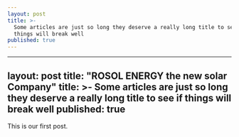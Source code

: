 ```yaml
---
layout: post
title: >-
  Some articles are just so long they deserve a really long title to see if
  things will break well
published: true
---
```

---
layout: post
title: "ROSOL ENERGY the new solar Company"
title: >-
  Some articles are just so long they deserve a really long title to see if
  things will break well
published: true
---

This is our first post.
